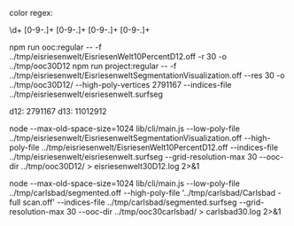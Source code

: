 color regex:

\d+ [0-9\-\.]+ [0-9\-\.]+ [0-9\-\.]+ [0-9\-\.]+

 npm run ooc:regular -- -f ../tmp/eisriesenwelt/EisriesenWelt10PercentD12.off -r 30 -o ../tmp/ooc30D12
 npm run project:regular -- -f ../tmp/eisriesenwelt/EisriesenweltSegmentationVisualization.off  --res 30 -o ../tmp/ooc30D12/ --high-poly-vertices 2791167
--indices-file ../tmp/eisriesenwelt/eisriesenwelt.surfseg

d12: 2791167
d13: 11012912

node --max-old-space-size=1024 lib/cli/main.js --low-poly-file ../tmp/eisriesenwelt/EisriesenweltSegmentationVisualization.off --high-poly-file ../tmp/eisriesenwelt/EisriesenWelt10PercentD12.off --indices-file ../tmp/eisriesenwelt/eisriesenwelt.surfseg --grid-resolution-max 30 --ooc-dir ../tmp/ooc30D12/ > eisriesenwelt30D12.log 2>&1

node --max-old-space-size=1024 lib/cli/main.js --low-poly-file ../tmp/carlsbad/segmented.off --high-poly-file '../tmp/carlsbad/Carlsbad - full scan.off' --indices-file ../tmp/carlsbad/segmented.surfseg --grid-resolution-max 30 --ooc-dir ../tmp/ooc30carlsbad/ > carlsbad30.log 2>&1